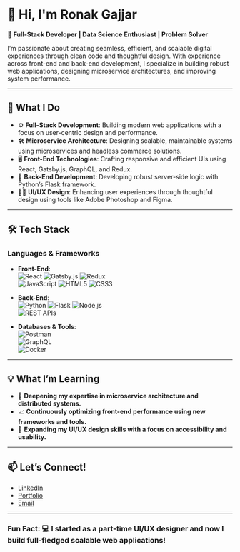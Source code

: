 # 👋 Hi, I'm Ronak Gajjar

🔧 **Full-Stack Developer | Data Science Enthusiast | Problem Solver**

I’m passionate about creating seamless, efficient, and scalable digital experiences through clean code and thoughtful design. With experience across front-end and back-end development, I specialize in building robust web applications, designing microservice architectures, and improving system performance.

---

## 🚀 **What I Do**
- ⚙️ **Full-Stack Development**: Building modern web applications with a focus on user-centric design and performance.
- 🛠 **Microservice Architecture**: Designing scalable, maintainable systems using microservices and headless commerce solutions.
- 🖥️ **Front-End Technologies**: Crafting responsive and efficient UIs using React, Gatsby.js, GraphQL, and Redux.
- 🐍 **Back-End Development**: Developing robust server-side logic with Python’s Flask framework.
- 🧑‍🎨 **UI/UX Design**: Enhancing user experiences through thoughtful design using tools like Adobe Photoshop and Figma.

---

## 🛠 **Tech Stack**

### **Languages & Frameworks**
- **Front-End**:  
  ![React](https://img.shields.io/badge/-React-61DAFB?logo=react&logoColor=white&style=flat) 
  ![Gatsby.js](https://img.shields.io/badge/-Gatsby-663399?logo=gatsby&logoColor=white&style=flat) 
  ![Redux](https://img.shields.io/badge/-Redux-764ABC?logo=redux&logoColor=white&style=flat)  
  ![JavaScript](https://img.shields.io/badge/-JavaScript-F7DF1E?logo=javascript&logoColor=black&style=flat) 
  ![HTML5](https://img.shields.io/badge/-HTML5-E34F26?logo=html5&logoColor=white&style=flat) 
  ![CSS3](https://img.shields.io/badge/-CSS3-1572B6?logo=css3&logoColor=white&style=flat)

- **Back-End**:  
  ![Python](https://img.shields.io/badge/-Python-3776AB?logo=python&logoColor=white&style=flat) 
  ![Flask](https://img.shields.io/badge/-Flask-000000?logo=flask&logoColor=white&style=flat) 
  ![Node.js](https://img.shields.io/badge/-Node.js-339933?logo=node.js&logoColor=white&style=flat)  
  ![REST APIs](https://img.shields.io/badge/-REST%20APIs-00599C?logo=postman&logoColor=white&style=flat)

- **Databases & Tools**:  
  ![Postman](https://img.shields.io/badge/-Postman-FF6C37?logo=postman&logoColor=white&style=flat)  
  ![GraphQL](https://img.shields.io/badge/-GraphQL-E10098?logo=graphql&logoColor=white&style=flat)  
  ![Docker](https://img.shields.io/badge/-Docker-2496ED?logo=docker&logoColor=white&style=flat)  

---

## 💡 **What I’m Learning**
- 🧠 **Deepening my expertise in microservice architecture and distributed systems.**
- 📈 **Continuously optimizing front-end performance using new frameworks and tools.**
- 🎨 **Expanding my UI/UX design skills with a focus on accessibility and usability.**

---

## 📫 **Let’s Connect!**

- [LinkedIn](https://www.linkedin.com/in/ronak-gajjar/)  
- [Portfolio](https://info-ronakgajjar.netlify.app/)  
- [Email](mailto:ronakgajjar.de@gmail.com)  

---

### Fun Fact: 💻 I started as a part-time UI/UX designer and now I build full-fledged scalable web applications!
